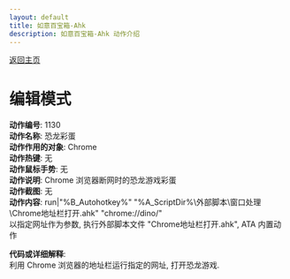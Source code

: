 ```yaml
---
layout: default
title: 如意百宝箱-Ahk
description: 如意百宝箱-Ahk 动作介绍
---
```

<link rel="stylesheet" href="../actions/css/atom-one-light.min.css">
<script src="../actions/js/highlight.min.js"></script>
<script>hljs.highlightAll();</script>

[返回主页](../index.md)

# [](#header-2) 编辑模式

**动作编号**: 1130  
**动作名称**: 恐龙彩蛋  
**动作作用的对象**: Chrome  
**动作热键**: 无  
**动作鼠标手势**: 无  
**动作说明**: Chrome 浏览器断网时的恐龙游戏彩蛋  
**动作截图**: 无  
**动作内容**: run|"%B_Autohotkey%" "%A_ScriptDir%\外部脚本\窗口处理\Chrome地址栏打开.ahk" "chrome://dino/"  
以指定网址作为参数, 执行外部脚本文件 "Chrome地址栏打开.ahk", ATA 内置动作  

**代码或详细解释**:  
利用 Chrome 浏览器的地址栏运行指定的网址, 打开恐龙游戏.  